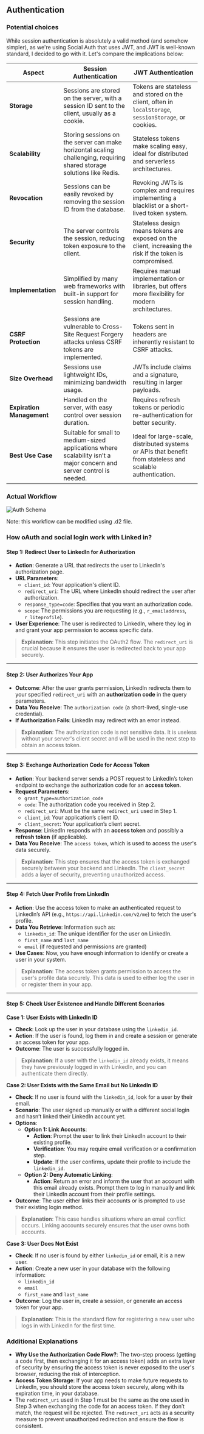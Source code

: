 ## Authentication

### Potential choices

While session authentication is absolutely a valid method (and somehow simpler), as we're using Social Auth that uses JWT, and JWT is well-known standard, I decided to go with it. Let's compare the implications below:

| **Aspect**                 | **Session Authentication**                                                                                   | **JWT Authentication**                                                                                     |
|----------------------------|------------------------------------------------------------------------------------------------------------|-----------------------------------------------------------------------------------------------------------|
| **Storage**                | Sessions are stored on the server, with a session ID sent to the client, usually as a cookie.               | Tokens are stateless and stored on the client, often in `localStorage`, `sessionStorage`, or cookies.     |
| **Scalability**            | Storing sessions on the server can make horizontal scaling challenging, requiring shared storage solutions like Redis. | Stateless tokens make scaling easy, ideal for distributed and serverless architectures.                  |
| **Revocation**             | Sessions can be easily revoked by removing the session ID from the database.                              | Revoking JWTs is complex and requires implementing a blacklist or a short-lived token system.            |
| **Security**               | The server controls the session, reducing token exposure to the client.                                   | Stateless design means tokens are exposed on the client, increasing the risk if the token is compromised.|
| **Implementation**         | Simplified by many web frameworks with built-in support for session handling.                             | Requires manual implementation or libraries, but offers more flexibility for modern architectures.       |
| **CSRF Protection**        | Sessions are vulnerable to Cross-Site Request Forgery attacks unless CSRF tokens are implemented.          | Tokens sent in headers are inherently resistant to CSRF attacks.                                         |
| **Size Overhead**          | Sessions use lightweight IDs, minimizing bandwidth usage.                                                  | JWTs include claims and a signature, resulting in larger payloads.                                       |
| **Expiration Management**  | Handled on the server, with easy control over session duration.                                            | Requires refresh tokens or periodic re-authentication for better security.                               |
| **Best Use Case**          | Suitable for small to medium-sized applications where scalability isn’t a major concern and server control is needed. | Ideal for large-scale, distributed systems or APIs that benefit from stateless and scalable authentication. |


### Actual Workflow

![Auth Schema](./schemas/authentication.svg)

Note: this workflow can be modified using .d2 file.

### How oAuth and social login work with Linked in?


#### Step 1: Redirect User to LinkedIn for Authorization
- **Action**: Generate a URL that redirects the user to LinkedIn's authorization page.
- **URL Parameters**:
  - `client_id`: Your application's client ID.
  - `redirect_uri`: The URL where LinkedIn should redirect the user after authorization.
  - `response_type=code`: Specifies that you want an authorization code.
  - `scope`: The permissions you are requesting (e.g., `r_emailaddress`, `r_liteprofile`).
- **User Experience**: The user is redirected to LinkedIn, where they log in and grant your app permission to access specific data.

> **Explanation**: This step initiates the OAuth2 flow. The `redirect_uri` is crucial because it ensures the user is redirected back to your app securely.

---

#### Step 2: User Authorizes Your App
- **Outcome**: After the user grants permission, LinkedIn redirects them to your specified `redirect_uri` with an **authorization code** in the query parameters.
- **Data You Receive**: The `authorization code` (a short-lived, single-use credential).
- **If Authorization Fails**: LinkedIn may redirect with an error instead.

> **Explanation**: The authorization code is not sensitive data. It is useless without your server's client secret and will be used in the next step to obtain an access token.

---

#### Step 3: Exchange Authorization Code for Access Token
- **Action**: Your backend server sends a POST request to LinkedIn’s token endpoint to exchange the authorization code for an **access token**.
- **Request Parameters**:
  - `grant_type=authorization_code`
  - `code`: The authorization code you received in Step 2.
  - `redirect_uri`: Must be the same `redirect_uri` used in Step 1.
  - `client_id`: Your application’s client ID.
  - `client_secret`: Your application’s client secret.
- **Response**: LinkedIn responds with an **access token** and possibly a **refresh token** (if applicable).
- **Data You Receive**: The `access token`, which is used to access the user's data securely.

> **Explanation**: This step ensures that the access token is exchanged securely between your backend and LinkedIn. The `client_secret` adds a layer of security, preventing unauthorized access.

---

#### Step 4: Fetch User Profile from LinkedIn
- **Action**: Use the access token to make an authenticated request to LinkedIn’s API (e.g., `https://api.linkedin.com/v2/me`) to fetch the user's profile.
- **Data You Retrieve**: Information such as:
  - `linkedin_id`: The unique identifier for the user on LinkedIn.
  - `first_name` and `last_name`
  - `email` (if requested and permissions are granted)
- **Use Cases**: Now, you have enough information to identify or create a user in your system.

> **Explanation**: The access token grants permission to access the user's profile data securely. This data is used to either log the user in or register them in your app.

---

#### Step 5: Check User Existence and Handle Different Scenarios
**Case 1: User Exists with LinkedIn ID**
- **Check**: Look up the user in your database using the `linkedin_id`.
- **Action**: If the user is found, log them in and create a session or generate an access token for your app.
- **Outcome**: The user is successfully logged in.

> **Explanation**: If a user with the `linkedin_id` already exists, it means they have previously logged in with LinkedIn, and you can authenticate them directly.

**Case 2: User Exists with the Same Email but No LinkedIn ID**
- **Check**: If no user is found with the `linkedin_id`, look for a user by their email.
- **Scenario**: The user signed up manually or with a different social login and hasn’t linked their LinkedIn account yet.
- **Options**:
  - **Option 1: Link Accounts**:
    - **Action**: Prompt the user to link their LinkedIn account to their existing profile.
    - **Verification**: You may require email verification or a confirmation step.
    - **Update**: If the user confirms, update their profile to include the `linkedin_id`.
  - **Option 2: Deny Automatic Linking**:
    - **Action**: Return an error and inform the user that an account with this email already exists. Prompt them to log in manually and link their LinkedIn account from their profile settings.
- **Outcome**: The user either links their accounts or is prompted to use their existing login method.

> **Explanation**: This case handles situations where an email conflict occurs. Linking accounts securely ensures that the user owns both accounts.

**Case 3: User Does Not Exist**
- **Check**: If no user is found by either `linkedin_id` or email, it is a new user.
- **Action**: Create a new user in your database with the following information:
  - `linkedin_id`
  - `email`
  - `first_name` and `last_name`
- **Outcome**: Log the user in, create a session, or generate an access token for your app.

> **Explanation**: This is the standard flow for registering a new user who logs in with LinkedIn for the first time.



### Additional Explanations
- **Why Use the Authorization Code Flow?**: The two-step process (getting a code first, then exchanging it for an access token) adds an extra layer of security by ensuring the access token is never exposed to the user's browser, reducing the risk of interception.
- **Access Token Storage**: If your app needs to make future requests to LinkedIn, you should store the access token securely, along with its expiration time, in your database.
- The `redirect_uri` used in Step 1 must be the same as the one used in Step 3 when exchanging the code for an access token. If they don’t match, the request will be rejected. The `redirect_uri` acts as a security measure to prevent unauthorized redirection and ensure the flow is consistent.
